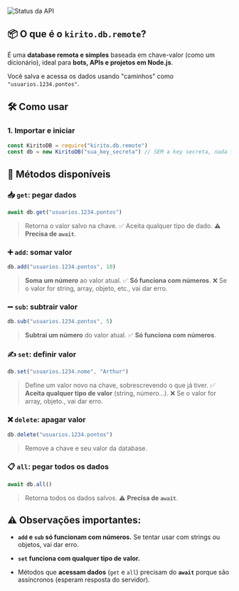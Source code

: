 ![Status da API](https://kd-status.ecoguardiao.tech/api/badge/1/status)

## :package: O que é o `kirito.db.remote`?

É uma **database remota e simples** baseada em chave-valor (como um dicionário), ideal para **bots, APIs e projetos em Node.js**.

Você salva e acessa os dados usando "caminhos" como `"usuarios.1234.pontos"`.


## 🛠️  Como usar

### 1. **Importar e iniciar**

```js
const KiritoDB = require("kirito.db.remote")
const db = new KiritoDB("sua_key_secreta") // SEM a key secreta, nada funciona!
```


## :wrench: Métodos disponíveis

### :inbox_tray: `get`: pegar dados

```js
await db.get("usuarios.1234.pontos")
```

> Retorna o valor salvo na chave.
> :white_check_mark: Aceita qualquer tipo de dado.
> :warning: **Precisa de `await`**.


### :heavy_plus_sign: `add`: somar valor

```js
db.add("usuarios.1234.pontos", 10)
```

> **Soma um número** ao valor atual.
> :white_check_mark: **Só funciona com números**.
> :x: Se o valor for string, array, objeto, etc., vai dar erro.


### :heavy_minus_sign: `sub`: subtrair valor

```js
db.sub("usuarios.1234.pontos", 5)
```

> **Subtrai um número** do valor atual.
> :white_check_mark: **Só funciona com números**.


### :writing_hand: `set`: definir valor

```js
db.set("usuarios.1234.nome", "Arthur")
```

> Define um valor novo na chave, sobrescrevendo o que já tiver.
> :white_check_mark: **Aceita qualquer tipo de valor** (string, número...).
> :x: Se o valor for array, objeto., vai dar erro.


### :x: `delete`: apagar valor

```js
db.delete("usuarios.1234.pontos")
```

> Remove a chave e seu valor da database.


### :clipboard: `all`: pegar todos os dados

```js
await db.all()
```

> Retorna todos os dados salvos.
> :warning: **Precisa de `await`**.


## :warning: Observações importantes:

* **`add` e `sub` só funcionam com números.**
  Se tentar usar com strings ou objetos, vai dar erro.

* **`set` funciona com qualquer tipo de valor.**

* Métodos que **acessam dados** (`get` e `all`) precisam do **`await`** porque são assíncronos (esperam resposta do servidor).
